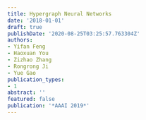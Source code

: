 ```yaml
---
title: Hypergraph Neural Networks
date: '2018-01-01'
draft: true
publishDate: '2020-08-25T03:25:57.763304Z'
authors:
- Yifan Feng
- Haoxuan You
- Zizhao Zhang
- Rongrong Ji
- Yue Gao
publication_types:
- 1
abstract: ''
featured: false
publication: '*AAAI 2019*'
---
```


